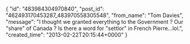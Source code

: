  {
   "id": "483984304970840",
   "post_id": "462493170453287_483970558305548",
   "from_name": "Tom Davies",
   "message": "I thought we granted everything to the Government ?   Our \"share\" of Canada ?   Is there a word for \"settlor\" in French Pierre...lol.",
   "created_time": "2013-02-22T20:15:44+0000"
 }
